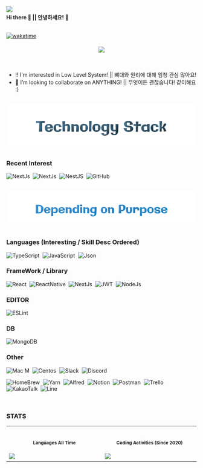 <div> 
  <div align="right" style="display: flex;">
    <span dir="auto">
      <a href="https://hits.seeyoufarm.com" rel="nofollow"><img src="https://hits.seeyoufarm.com/api/count/incr/badge.svg?url=https%3A%2F%2Fgithub.com%2FHY2OK%2F&count_bg=%2379C83D&title_bg=%23555555&icon=hashnode.svg&icon_color=%23E7E7E7&title=HIT%21&edge_flat=true" style="max-width: 100%;"></a>
    </span>
  </div>
  <div align="left" style="display: flex;">
    <b>Hi there 👋 || 안녕하세요! 👋</b>
  </div> 
</div>
<br />

[![wakatime](https://wakatime.com/badge/user/25fbf90f-563d-4038-a635-1df11b361fe2.svg)](https://wakatime.com/@25fbf90f-563d-4038-a635-1df11b361fe2)

<!-- 트로피! -->
<div align="center">
  <img align="middle" src="https://github-profile-trophy.vercel.app/?username=HY2OK&theme=chalk&rank=SECRET,SSS,SS,S,AAA,AA,A,B&margin-w=15&margin-h=15&column=5" />
</div>
<br />

<!-- 나중에 추가할것 : https://www.hackerrank.com/ -->

<!-- 연락처 -->
<!--
<div align="center">
  <b>CONTACT</b>:&nbsp;&nbsp;
  <a href="mailto:admin@bdev.io">
    <img align="center" src="https://img.shields.io/badge/MAIL-D14836?style=for-the-badge&logo=gmail&logoColor=white">
  </a>&nbsp;&nbsp;
  <b>HOMEPAGE</b>:&nbsp;&nbsp;
  <a href="https://ql.gl/">
    <img align="center" src="https://img.shields.io/badge/QL.GL-0A0A0A?style=for-the-badge&logo=devdotto&logoColor=white">
  </a>&nbsp;&nbsp;
  <b>INSTAGRAM</b>:&nbsp;&nbsp;
    <a href="https://www.instagram.com/HY2OK" rel="nofollow">
      <img align="center" src="https://img.shields.io/badge/INSTA-E4405F?style=for-the-badge&logo=instagram&logoColor=white">
    </a>&nbsp;&nbsp;
  <b>LINKEDIN</b>:&nbsp;&nbsp;
    <a href="https://www.linkedin.com/in/HY2OK" rel="nofollow">
      <img align="center" src="https://img.shields.io/badge/LINKED-0077B5?style=for-the-badge&logo=linkedin&logoColor=white">
    </a>&nbsp;&nbsp;
</div>
-->
<br />

<!-- 소개 -->
- ‼ I'm interested in Low Level System! || 뼈대와 원리에 대해 엄청 관심 많아요!
- 👯 I’m looking to collaborate on ANYTHING! || 무엇이든 괜찮습니다! 같이해요 :)

<br/>


<!-- 기술 -->

<div align="center" width"100%">
  <img align="top" src="https://raw.githubusercontent.com/shellcodesniper/shellcodesniper/master/stack.svg">
</div>
<br />

<!-- BADGES : https://github.com/Ileriayo/markdown-badges -->

<!-- 최근관심사 -->
### Recent Interest
![NextJs](https://img.shields.io/badge/NextJs-231F20?style=flat-square&logo=apache-kafka&logoColor=white)&nbsp;
![NextJs](https://img.shields.io/badge/NextJs-231F20?style=flat-square&logo=apache-kafka&logoColor=white)&nbsp;
![NestJS](https://img.shields.io/badge/nestjs-E0234E?style=for-the-badge&logo=nestjs&logoColor=white)&nbsp;
![GitHub](https://img.shields.io/badge/github-%23121011.svg?style=for-the-badge&logo=github&logoColor=white)&nbsp;

<br />

<!-- depending on purpose -->
<div align="left" width"100%">
  <img align="top" src="https://raw.githubusercontent.com/shellcodesniper/shellcodesniper/master/depending.svg">
</div>
<br />

### Languages (Interesting / Skill Desc Ordered)
![TypeScript](https://img.shields.io/badge/TypeScript-007ACC?style=flat-square&logo=typescript&logoColor=white)&nbsp;
![JavaScript](https://img.shields.io/badge/JavaScript-323330?style=flat-square&logo=javascript&logoColor=F7DF1E)&nbsp;
![Json](https://img.shields.io/badge/json-5E5C5C?style=flat-square&logo=json&logoColor=white)&nbsp;

### FrameWork / Library
![React](https://img.shields.io/badge/React-2CA5E0?style=flat-square&logo=docker&logoColor=white)&nbsp;
![ReactNative](https://img.shields.io/badge/ReactNative-2B2E3A?style=flat-square&logo=electron&logoColor=9FEAF9)&nbsp;
![NextJs](https://img.shields.io/badge/NextJs-231F20?style=flat-square&logo=apache-kafka&logoColor=white)&nbsp;
![JWT](https://img.shields.io/badge/JWT-000000?style=flat-square&logo=JSON%20web%20tokens&logoColor=white)&nbsp;
![NodeJs](https://img.shields.io/badge/NodeJs-009639?style=flat-square&logo=nginx&logoColor=white)&nbsp;

### EDITOR
![ESLint](https://img.shields.io/badge/ESLint-4B3263?style=flat-squarege&logo=eslint&logoColor=white)&nbsp;

### DB
![MongoDB](https://img.shields.io/badge/MongoDB-4EA94B?style=flat-square&logo=mongodb&logoColor=white)&nbsp;

### Other

<!-- ![AWS](https://img.shields.io/badge/Amazon_AWS-FF9900?style=flat-square&logo=amazonaws&logoColor=white)&nbsp; -->
![Mac M](https://img.shields.io/badge/apple%20silicon-333333?style=flat-square&logo=apple&logoColor=white)&nbsp;
![Centos](https://img.shields.io/badge/Cent%20OS-262577?style=flat-square&logo=CentOS&logoColor=white)&nbsp;
![Slack](https://img.shields.io/badge/Slack-4A154B?style=flat-square&logo=slack&logoColor=white)&nbsp;
![Discord](https://img.shields.io/badge/Discord-5865F2?style=flat-square&logo=discord&logoColor=white)&nbsp;
<!-- ![Paypal](https://img.shields.io/badge/PayPal-00457C?style=flat-square&logo=paypal&logoColor=white)&nbsp; -->
![HomeBrew](https://img.shields.io/badge/Homebrew-FBB040?style=flat-square&logo=Homebrew&logoColor=white)&nbsp;
![Yarn](https://img.shields.io/badge/yarn-%232C8EBB.svg?style=flat-square&logo=yarn&logoColor=white)&nbsp;
![Alfred](https://img.shields.io/badge/alfred-%235C1F87.svg?style=flat-square&logo=alfred)&nbsp;
![Notion](https://img.shields.io/badge/Notion-%23000000.svg?style=flat-square&logo=notion&logoColor=white)&nbsp;
![Postman](https://img.shields.io/badge/Postman-FF6C37?style=flat-square&logo=postman&logoColor=white)&nbsp;
![Trello](https://img.shields.io/badge/Trello-%23026AA7.svg?style=flat-square&logo=Trello&logoColor=white)&nbsp;
![KakaoTalk](https://img.shields.io/badge/kakaotalk-ffcd00.svg?style=flat-square&logo=kakaotalk&logoColor=000000)&nbsp;
![Line](https://img.shields.io/badge/Line-00C300?style=flat-square&logo=line&logoColor=white)&nbsp;

<br/>

<!-- STATS -->
### STATS

<table width="100%">
  <tr>
    <th align="center">
      <img width="441" height="1">
      <p> 
        <small>
          Languages All Time
        </small>
      </p>
    </th>
    <th align="center">
      <img width="441" height="1">
        <p> 
        <small>
          Coding Activities (Since 2020)  
        </small>
      </p>
    </th>
  </tr>
  <tr>
    <td valign="top">
      <img src="[https://wakatime.com/share/@HY2OK/f6ea09a8-9b0c-41ba-b6a4-1fcf8798cc26.svg](https://wakatime.com/share/@018e6f23-23ed-48b3-a8fe-61c13263547c/a005021e-9fc2-439c-84cd-34a49dfa45a9.svg)" width="100%">
    </td>
    <td valign="top">
      <img src="https://wakatime.com/share/@018e6f23-23ed-48b3-a8fe-61c13263547c/202bccbb-9b4a-43c6-9860-910c7bf2e4a3.svg" width="100%">
    </td>
  </tr>

</table>


<!-- 비활성화 -->
<!--
<br />

### SOLVED.AC

> (start recently)

 <div align="center">
  <a href="https://solved.ac/shellcodesniper">
    <img src="http://mazassumnida.wtf/api/generate_badge?boj=shellcodesniper" />
  </a>
</div>
<br/>-->
